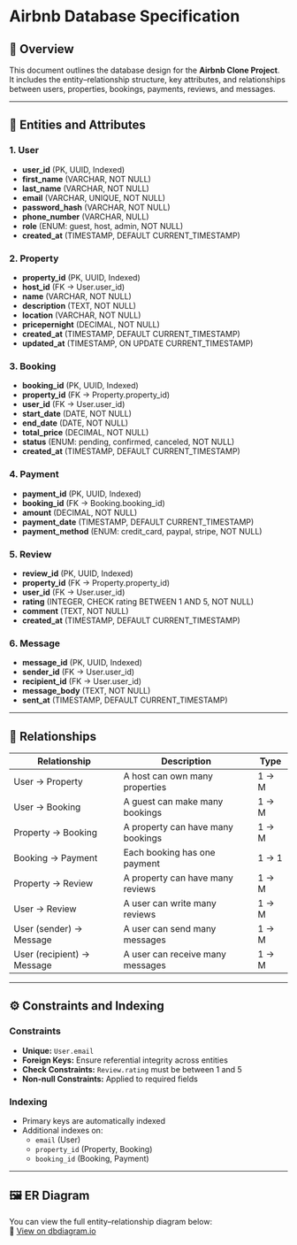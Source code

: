# Airbnb Database Specification

## 🧩 Overview
This document outlines the database design for the **Airbnb Clone Project**.  
It includes the entity–relationship structure, key attributes, and relationships between users, properties, bookings, payments, reviews, and messages.

---

## 🧱 Entities and Attributes

### 1. User
- **user_id** (PK, UUID, Indexed)
- **first_name** (VARCHAR, NOT NULL)
- **last_name** (VARCHAR, NOT NULL)
- **email** (VARCHAR, UNIQUE, NOT NULL)
- **password_hash** (VARCHAR, NOT NULL)
- **phone_number** (VARCHAR, NULL)
- **role** (ENUM: guest, host, admin, NOT NULL)
- **created_at** (TIMESTAMP, DEFAULT CURRENT_TIMESTAMP)

### 2. Property
- **property_id** (PK, UUID, Indexed)
- **host_id** (FK → User.user_id)
- **name** (VARCHAR, NOT NULL)
- **description** (TEXT, NOT NULL)
- **location** (VARCHAR, NOT NULL)
- **pricepernight** (DECIMAL, NOT NULL)
- **created_at** (TIMESTAMP, DEFAULT CURRENT_TIMESTAMP)
- **updated_at** (TIMESTAMP, ON UPDATE CURRENT_TIMESTAMP)

### 3. Booking
- **booking_id** (PK, UUID, Indexed)
- **property_id** (FK → Property.property_id)
- **user_id** (FK → User.user_id)
- **start_date** (DATE, NOT NULL)
- **end_date** (DATE, NOT NULL)
- **total_price** (DECIMAL, NOT NULL)
- **status** (ENUM: pending, confirmed, canceled, NOT NULL)
- **created_at** (TIMESTAMP, DEFAULT CURRENT_TIMESTAMP)

### 4. Payment
- **payment_id** (PK, UUID, Indexed)
- **booking_id** (FK → Booking.booking_id)
- **amount** (DECIMAL, NOT NULL)
- **payment_date** (TIMESTAMP, DEFAULT CURRENT_TIMESTAMP)
- **payment_method** (ENUM: credit_card, paypal, stripe, NOT NULL)

### 5. Review
- **review_id** (PK, UUID, Indexed)
- **property_id** (FK → Property.property_id)
- **user_id** (FK → User.user_id)
- **rating** (INTEGER, CHECK rating BETWEEN 1 AND 5, NOT NULL)
- **comment** (TEXT, NOT NULL)
- **created_at** (TIMESTAMP, DEFAULT CURRENT_TIMESTAMP)

### 6. Message
- **message_id** (PK, UUID, Indexed)
- **sender_id** (FK → User.user_id)
- **recipient_id** (FK → User.user_id)
- **message_body** (TEXT, NOT NULL)
- **sent_at** (TIMESTAMP, DEFAULT CURRENT_TIMESTAMP)

---

## 🔗 Relationships

| Relationship | Description | Type |
|---------------|--------------|------|
| User → Property | A host can own many properties | 1 → M |
| User → Booking | A guest can make many bookings | 1 → M |
| Property → Booking | A property can have many bookings | 1 → M |
| Booking → Payment | Each booking has one payment | 1 → 1 |
| Property → Review | A property can have many reviews | 1 → M |
| User → Review | A user can write many reviews | 1 → M |
| User (sender) → Message | A user can send many messages | 1 → M |
| User (recipient) → Message | A user can receive many messages | 1 → M |

---

## ⚙️ Constraints and Indexing
### Constraints
- **Unique:** `User.email`
- **Foreign Keys:** Ensure referential integrity across entities
- **Check Constraints:** `Review.rating` must be between 1 and 5
- **Non-null Constraints:** Applied to required fields

### Indexing
- Primary keys are automatically indexed
- Additional indexes on:
  - `email` (User)
  - `property_id` (Property, Booking)
  - `booking_id` (Booking, Payment)

---

## 🖼️ ER Diagram
You can view the full entity–relationship diagram below:  
🔗 [View on dbdiagram.io](https://dbdiagram.io/d/Airbnb-ER-diagram-68ffad89357668b732d88d8c)


